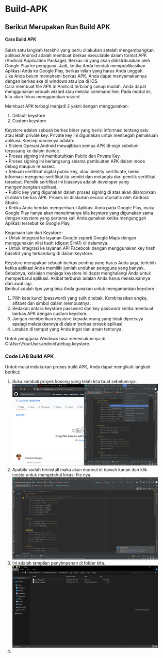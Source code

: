 # Build-APK
## Berikut Merupakan Run Build APK <br>

#### Cara Build APK
Salah satu langkah terakhir yang perlu dilakukan setelah mengembangkan aplikasi Android adalah membuat berkas executable dalam format APK (Android Application Package). Berkas ini yang akan didistribusikan oleh Google Play ke pengguna. Jadi, ketika Anda hendak mempublikasikan Aplikasi Anda ke Google Play, berkas inilah yang harus Anda unggah. <br>
Jika Anda belum memahami berkas APK, Anda dapat menyamakannya dengan berkas exe di windows atau ipa di iOS.<br>
Cara membuat file APK di Android terbilang cukup mudah. Anda dapat menggunakan sebuah wizard atau melalui command line. Pada modul ini, kita akan fokus menggunakan wizard. <br>

Membuat APK terbagi menjadi 2 yakni dengan menggunakan: <br>
1.	Default keystore <br>
2.	Custom keystore <br>


Keystore adalah sebuah berkas biner yang berisi informasi tentang satu atau lebih private key. Private key ini digunakan untuk mencegah pemalsuan aplikasi. Konsep umumnya adalah: <br>
•	Sistem Operasi Android mewajibkan semua APK di-sign sebelum terpasang ke dalam device. <br>
•	Proses signing ini membutuhkan Public dan Private Key. <br>
•	Proses signing ini berlangsung selama pembuatan APK dalam mode debug maupun released. <br>
•	Sebuah sertifikat digital public key, atau identity certificate, berisi informasi mengenai sertifikat itu sendiri dan metadata dari pemilik sertifikat tersebut. Pemilik sertifikat ini biasanya adalah developer yang mengembangkan aplikasi. <br>
•	Public key yang digunakan dalam proses signing di atas akan dilampirkan di dalam berkas APK. Proses ini dilakukan secara otomatis oleh Android Studio. <br>
•	Ketika Anda hendak memperbarui Aplikasi Anda pada Google Play, maka Google Play hanya akan menerimanya bila keystore yang digunakan sama dengan keystore yang pertama kali Anda gunakan ketika mengunggah Aplikasi tersebut ke Google Play. <br>


Kegunaan lain dari Keystore : <br>
•	Untuk integrasi ke layanan Google seperti Google Maps dengan menggunakan nilai hash (digest SHA1) di dalamnya. <br>
•	Untuk integrasi ke layanan API Facebook dengan menggunakan key hash base64 yang terkandung di dalam keystore. <br>


Keystore merupakan sebuah berkas penting yang harus Anda jaga, terlebih ketika aplikasi Anda memiliki jumlah unduhan pengguna yang banyak. Sebabnya, kelalaian menjaga keystore ini dapat menghalangi Anda untuk memperbarui aplikasi. Akibat terburuk adalah Anda harus melakukannya dari awal lagi. <br>
Berikut adalah tips yang bisa Anda gunakan untuk mengamankan keystore : <br>
1.	Pilih kata kunci (password) yang sulit ditebak. Kombinasikan angka, alfabet dan simbol dalam membuatnya. <br>
2.	Bedakan antara keystore password dan key password ketika membuat berkas APK dengan custom keystore. <br>
3.	Jangan memberikan keystore kepada orang yang tidak dipercaya apalagi meletakkannya di dalam berkas proyek aplikasi. <br>
4.	Letakan di tempat yang Anda ingat dan aman tentunya. <br>

Untuk pengguna Windows bisa menemukannya di  C:\User\YourUser\.android\debug.keystore.

### Code LAB Build APK <br>
Untuk mulai melakukan proses build APK, Anda dapat mengikuti langkah berikut: <br>
1. Buka kembali proyek kosong yang telah kita buat sebelumnya. <br>
![Alt Text](https://github.com/adam033/Build-APK/blob/master/Screenshot%20(237).png) <br>
2. Apabila sudah terinstall maka akan muncul di bawah kanan dan klik locate untuk mengetahui lokasi file nya. <br>
![Alt Text](https://github.com/adam033/Build-APK/blob/master/Screenshot%20(238).png) <br>
3. Ini adalah tampilan penyimpanan di folder kita.
![Alt Text](https://github.com/adam033/Build-APK/blob/master/Screenshot%20(239).png) <br>
4. 







